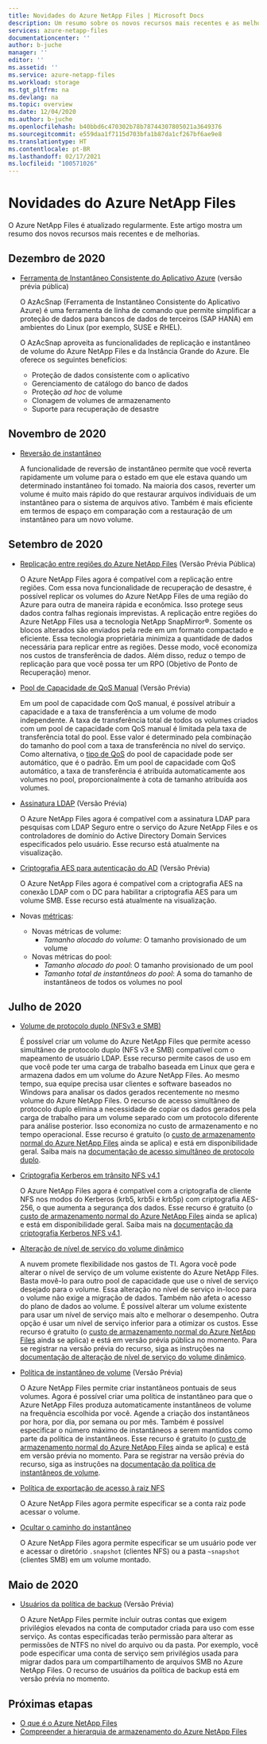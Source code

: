 ```yaml
---
title: Novidades do Azure NetApp Files | Microsoft Docs
description: Um resumo sobre os novos recursos mais recentes e as melhorias do Azure NetApp Files.
services: azure-netapp-files
documentationcenter: ''
author: b-juche
manager: ''
editor: ''
ms.assetid: ''
ms.service: azure-netapp-files
ms.workload: storage
ms.tgt_pltfrm: na
ms.devlang: na
ms.topic: overview
ms.date: 12/04/2020
ms.author: b-juche
ms.openlocfilehash: b40bbd6c470302b78b78744307805021a3649376
ms.sourcegitcommit: e559daa1f7115d703bfa1b87da1cf267bf6ae9e8
ms.translationtype: HT
ms.contentlocale: pt-BR
ms.lasthandoff: 02/17/2021
ms.locfileid: "100571026"
---
```

# <a name="whats-new-in-azure-netapp-files"></a>Novidades do Azure NetApp Files

O Azure NetApp Files é atualizado regularmente. Este artigo mostra um resumo dos novos recursos mais recentes e de melhorias. 

## <a name="december-2020"></a>Dezembro de 2020

* [Ferramenta de Instantâneo Consistente do Aplicativo Azure](azacsnap-introduction.md) (versão prévia pública)    

    O AzAcSnap (Ferramenta de Instantâneo Consistente do Aplicativo Azure) é uma ferramenta de linha de comando que permite simplificar a proteção de dados para bancos de dados de terceiros (SAP HANA) em ambientes do Linux (por exemplo, SUSE e RHEL).   

    O AzAcSnap aproveita as funcionalidades de replicação e instantâneo de volume do Azure NetApp Files e da Instância Grande do Azure. Ele oferece os seguintes benefícios:

    * Proteção de dados consistente com o aplicativo 
    * Gerenciamento de catálogo do banco de dados 
    * Proteção *ad hoc* de volume 
    * Clonagem de volumes de armazenamento 
    * Suporte para recuperação de desastre 

## <a name="november-2020"></a>Novembro de 2020

* [Reversão de instantâneo](azure-netapp-files-manage-snapshots.md#revert-a-volume-using-snapshot-revert)

    A funcionalidade de reversão de instantâneo permite que você reverta rapidamente um volume para o estado em que ele estava quando um determinado instantâneo foi tomado. Na maioria dos casos, reverter um volume é muito mais rápido do que restaurar arquivos individuais de um instantâneo para o sistema de arquivos ativo. Também é mais eficiente em termos de espaço em comparação com a restauração de um instantâneo para um novo volume.

## <a name="september-2020"></a>Setembro de 2020

* [Replicação entre regiões do Azure NetApp Files](cross-region-replication-introduction.md) (Versão Prévia Pública)

  O Azure NetApp Files agora é compatível com a replicação entre regiões. Com essa nova funcionalidade de recuperação de desastre, é possível replicar os volumes do Azure NetApp Files de uma região do Azure para outra de maneira rápida e econômica. Isso protege seus dados contra falhas regionais imprevistas. A replicação entre regiões do Azure NetApp Files usa a tecnologia NetApp SnapMirror®. Somente os blocos alterados são enviados pela rede em um formato compactado e eficiente. Essa tecnologia proprietária minimiza a quantidade de dados necessária para replicar entre as regiões. Desse modo, você economiza nos custos de transferência de dados. Além disso, reduz o tempo de replicação para que você possa ter um RPO (Objetivo de Ponto de Recuperação) menor.

* [Pool de Capacidade de QoS Manual](manual-qos-capacity-pool-introduction.md) (Versão Prévia)  

    Em um pool de capacidade com QoS manual, é possível atribuir a capacidade e a taxa de transferência a um volume de modo independente. A taxa de transferência total de todos os volumes criados com um pool de capacidade com QoS manual é limitada pela taxa de transferência total do pool. Esse valor é determinado pela combinação do tamanho do pool com a taxa de transferência no nível do serviço. Como alternativa, o [tipo de QoS](azure-netapp-files-understand-storage-hierarchy.md#qos_types) do pool de capacidade pode ser automático, que é o padrão. Em um pool de capacidade com QoS automático, a taxa de transferência é atribuída automaticamente aos volumes no pool, proporcionalmente à cota de tamanho atribuída aos volumes.

* [Assinatura LDAP](azure-netapp-files-create-volumes-smb.md) (Versão Prévia)   

    O Azure NetApp Files agora é compatível com a assinatura LDAP para pesquisas com LDAP Seguro entre o serviço do Azure NetApp Files e os controladores de domínio do Active Directory Domain Services especificados pelo usuário. Esse recurso está atualmente na visualização.

* [Criptografia AES para autenticação do AD](azure-netapp-files-create-volumes-smb.md) (Versão Prévia)

    O Azure NetApp Files agora é compatível com a criptografia AES na conexão LDAP com o DC para habilitar a criptografia AES para um volume SMB. Esse recurso está atualmente na visualização. 

* Novas [métricas](azure-netapp-files-metrics.md):   

    * Novas métricas de volume: 
        * *Tamanho alocado do volume*: O tamanho provisionado de um volume
    * Novas métricas do pool: 
        * *Tamanho alocado do pool*: O tamanho provisionado de um pool 
        * *Tamanho total de instantâneos do pool*: A soma do tamanho de instantâneos de todos os volumes no pool

## <a name="july-2020"></a>Julho de 2020

* [Volume de protocolo duplo (NFSv3 e SMB)](create-volumes-dual-protocol.md)

    É possível criar um volume do Azure NetApp Files que permite acesso simultâneo de protocolo duplo (NFS v3 e SMB) compatível com o mapeamento de usuário LDAP. Esse recurso permite casos de uso em que você pode ter uma carga de trabalho baseada em Linux que gera e armazena dados em um volume do Azure NetApp Files. Ao mesmo tempo, sua equipe precisa usar clientes e software baseados no Windows para analisar os dados gerados recentemente no mesmo volume do Azure NetApp Files. O recurso de acesso simultâneo de protocolo duplo elimina a necessidade de copiar os dados gerados pela carga de trabalho para um volume separado com um protocolo diferente para análise posterior. Isso economiza no custo de armazenamento e no tempo operacional. Esse recurso é gratuito (o [custo de armazenamento normal do Azure NetApp Files](https://azure.microsoft.com/pricing/details/netapp/) ainda se aplica) e está em disponibilidade geral. Saiba mais na [documentação de acesso simultâneo de protocolo duplo](create-volumes-dual-protocol.MD).

* [Criptografia Kerberos em trânsito NFS v4.1](configure-kerberos-encryption.MD)

    O Azure NetApp Files agora é compatível com a criptografia de cliente NFS nos modos do Kerberos (krb5, krb5i e krb5p) com criptografia AES-256, o que aumenta a segurança dos dados. Esse recurso é gratuito (o [custo de armazenamento normal do Azure NetApp Files](https://azure.microsoft.com/pricing/details/netapp/) ainda se aplica) e está em disponibilidade geral. Saiba mais na [documentação da criptografia Kerberos NFS v4.1](configure-kerberos-encryption.MD).

* [Alteração de nível de serviço do volume dinâmico](dynamic-change-volume-service-level.MD)

    A nuvem promete flexibilidade nos gastos de TI. Agora você pode alterar o nível de serviço de um volume existente do Azure NetApp Files. Basta movê-lo para outro pool de capacidade que use o nível de serviço desejado para o volume. Essa alteração no nível de serviço in-loco para o volume não exige a migração de dados. Também não afeta o acesso do plano de dados ao volume. É possível alterar um volume existente para usar um nível de serviço mais alto e melhorar o desempenho. Outra opção é usar um nível de serviço inferior para a otimizar os custos. Esse recurso é gratuito (o [custo de armazenamento normal do Azure NetApp Files](https://azure.microsoft.com/pricing/details/netapp/) ainda se aplica) e está em versão prévia pública no momento. Para se registrar na versão prévia do recurso, siga as instruções na [documentação de alteração de nível de serviço do volume dinâmico](dynamic-change-volume-service-level.md).

* [Política de instantâneo de volume](azure-netapp-files-manage-snapshots.md#manage-snapshot-policies) (Versão Prévia) 

    O Azure NetApp Files permite criar instantâneos pontuais de seus volumes. Agora é possível criar uma política de instantâneo para que o Azure NetApp Files produza automaticamente instantâneos de volume na frequência escolhida por você. Agende a criação dos instantâneos por hora, por dia, por semana ou por mês. Também é possível especificar o número máximo de instantâneos a serem mantidos como parte da política de instantâneos. Esse recurso é gratuito (o [custo de armazenamento normal do Azure NetApp Files](https://azure.microsoft.com/pricing/details/netapp/) ainda se aplica) e está em versão prévia no momento. Para se registrar na versão prévia do recurso, siga as instruções na [documentação da política de instantâneos de volume](azure-netapp-files-manage-snapshots.md#manage-snapshot-policies).

* [Política de exportação de acesso à raiz NFS](azure-netapp-files-configure-export-policy.md)

    O Azure NetApp Files agora permite especificar se a conta raiz pode acessar o volume. 

* [Ocultar o caminho do instantâneo](azure-netapp-files-manage-snapshots.md#restore-a-file-from-a-snapshot-using-a-client)

    O Azure NetApp Files agora permite especificar se um usuário pode ver e acessar o diretório `.snapshot` (clientes NFS) ou a pasta `~snapshot` (clientes SMB) em um volume montado.

## <a name="may-2020"></a>Maio de 2020

* [Usuários da política de backup](create-active-directory-connections.md) (Versão Prévia)

    O Azure NetApp Files permite incluir outras contas que exigem privilégios elevados na conta de computador criada para uso com esse serviço. As contas especificadas terão permissão para alterar as permissões de NTFS no nível do arquivo ou da pasta. Por exemplo, você pode especificar uma conta de serviço sem privilégios usada para migrar dados para um compartilhamento de arquivos SMB no Azure NetApp Files. O recurso de usuários da política de backup está em versão prévia no momento.

## <a name="next-steps"></a>Próximas etapas
* [O que é o Azure NetApp Files](azure-netapp-files-introduction.md)
* [Compreender a hierarquia de armazenamento do Azure NetApp Files](azure-netapp-files-understand-storage-hierarchy.md) 
